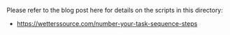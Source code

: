 Please refer to the blog post here for details on the scripts in this directory:
 * https://wetterssource.com/number-your-task-sequence-steps
